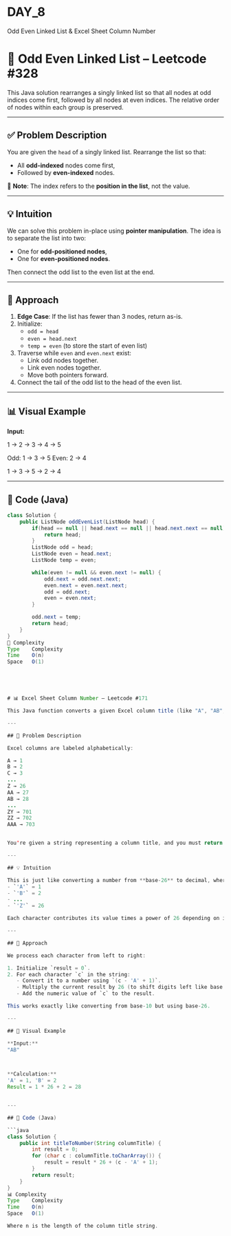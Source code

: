 # DAY_8
Odd Even Linked List &amp; Excel Sheet Column Number
# 🧠 Odd Even Linked List – Leetcode #328

This Java solution rearranges a singly linked list so that all nodes at odd indices come first, followed by all nodes at even indices. The relative order of nodes within each group is preserved.

---

## ✅ Problem Description

You are given the `head` of a singly linked list. Rearrange the list so that:

- All **odd-indexed** nodes come first,
- Followed by **even-indexed** nodes.

📝 **Note**: The index refers to the **position in the list**, not the value.

---

## 💡 Intuition

We can solve this problem in-place using **pointer manipulation**. The idea is to separate the list into two:
- One for **odd-positioned nodes**,
- One for **even-positioned nodes**.

Then connect the odd list to the even list at the end.

---

## 🔧 Approach

1. **Edge Case**: If the list has fewer than 3 nodes, return as-is.
2. Initialize:
   - `odd = head`
   - `even = head.next`
   - `temp = even` (to store the start of even list)
3. Traverse while `even` and `even.next` exist:
   - Link odd nodes together.
   - Link even nodes together.
   - Move both pointers forward.
4. Connect the tail of the odd list to the head of the even list.

---

## 📊 Visual Example

**Input:**

1 → 2 → 3 → 4 → 5

Odd: 1 → 3 → 5
Even: 2 → 4

1 → 3 → 5 → 2 → 4

---

## 🧪 Code (Java)

```java
class Solution {
    public ListNode oddEvenList(ListNode head) {
        if(head == null || head.next == null || head.next.next == null) {
            return head;
        }
        ListNode odd = head;
        ListNode even = head.next;
        ListNode temp = even;

        while(even != null && even.next != null) {
            odd.next = odd.next.next;
            even.next = even.next.next;
            odd = odd.next;
            even = even.next;
        }

        odd.next = temp;
        return head;
    }
}
🧠 Complexity
Type	Complexity
Time	O(n)
Space	O(1)





# 📊 Excel Sheet Column Number – Leetcode #171

This Java function converts a given Excel column title (like "A", "AB", or "ZY") into its corresponding column number.

---

## 🧠 Problem Description

Excel columns are labeled alphabetically:

A → 1
B → 2
C → 3
...
Z → 26
AA → 27
AB → 28
...
ZY → 701
ZZ → 702
AAA → 703


You're given a string representing a column title, and you must return its corresponding column number.

---

## 💡 Intuition

This is just like converting a number from **base-26** to decimal, where:
- `'A'` = 1
- `'B'` = 2
- ...
- `'Z'` = 26

Each character contributes its value times a power of 26 depending on its position in the string.

---

## 🔧 Approach

We process each character from left to right:

1. Initialize `result = 0`.
2. For each character `c` in the string:
   - Convert it to a number using `(c - 'A' + 1)`.
   - Multiply the current result by 26 (to shift digits left like base conversion).
   - Add the numeric value of `c` to the result.

This works exactly like converting from base-10 but using base-26.

---

## 🧪 Visual Example

**Input:**
"AB"



**Calculation:**
'A' = 1, 'B' = 2
Result = 1 * 26 + 2 = 28


---

## 🧾 Code (Java)

```java
class Solution {
    public int titleToNumber(String columnTitle) {
        int result = 0;
        for (char c : columnTitle.toCharArray()) {
            result = result * 26 + (c - 'A' + 1);
        }
        return result;
    }
}
📊 Complexity
Type	Complexity
Time	O(n)
Space	O(1)

Where n is the length of the column title string.

